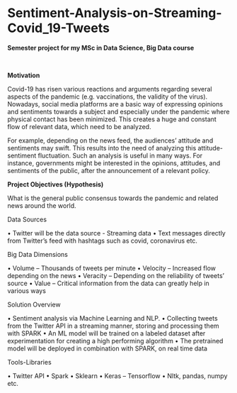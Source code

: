 # Sentiment-Analysis-on-Streaming-Covid_19-Tweets

**Semester project for my MSc in Data Science, Big Data course**

<br>

**Motivation**

Covid-19 has risen various reactions and arguments regarding several aspects of the pandemic
(e.g. vaccinations, the validity of the virus). Nowadays, social media platforms are a basic way of
expressing opinions and sentiments towards a subject and especially under the pandemic where
physical contact has been minimized. This creates a huge and constant flow of relevant data,
which need to be analyzed.

For example, depending on the news feed, the audiences’ attitude and sentiments may swift.
This results into the need of analyzing this attitude-sentiment fluctuation. Such an analysis is useful
in many ways. For instance, governments might be interested in the opinions, attitudes, and
sentiments of the public, after the announcement of a relevant policy.
<br>

**Project Objectives (Hypothesis)**

What is the general public consensus towards the pandemic and related news around the world.

Data Sources

• Twitter will be the data source - Streaming data
• Text messages directly from Twitter’s feed with hashtags such as covid, coronavirus etc.

Big Data Dimensions

• Volume – Thousands of tweets per minute
• Velocity – Increased flow depending on the news
• Veracity – Depending on the reliability of tweets’ source
• Value – Critical information from the data can greatly help in various ways

Solution Overview

• Sentiment analysis via Machine Learning and NLP.
• Collecting tweets from the Twitter API in a streaming manner, storing and processing them
with SPARK
• An ML model will be trained on a labeled dataset after experimentation for creating a high
performing algorithm
• The pretrained model will be deployed in combination with SPARK, on real time data

Tools-Libraries

• Twitter API
• Spark
• Sklearn
• Keras – Tensorflow
• Nltk, pandas, numpy etc.
